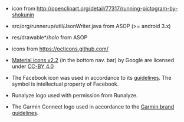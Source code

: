 * icon from http://openclipart.org/detail/77317/running-pictogram-by-shokunin
* src/org/runnerup/util/JsonWriter.java from ASOP (>= android 3.x)
* res/drawable*/*holo* from ASOP
* icons from https://octicons.github.com/
* [Material icons v2.2](https://github.com/google/material-design-icons) (in the bottom nav. bar) by Google are licensed under [CC-BY 4.0](http://creativecommons.org/licenses/by/4.0/)

* The Facebook icon was used in accordance to its [guidelines](https://en.facebookbrand.com/assets/f-logo). The symbol is intellectual property of Facebook.
* Runalyze logo used with permission from Runalyze.
* The Garmin Connect logo used in accordance to the [Garmin brand guidelines](https://developer.garmin.com/resources/brand-guidelines/).

